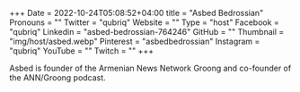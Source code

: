+++
Date = 2022-10-24T05:08:52+04:00
title = "Asbed Bedrossian"
Pronouns = ""
Twitter = "qubriq"
Website = ""
Type = "host"
Facebook = "qubriq"
Linkedin = "asbed-bedrossian-764246"
GitHub = ""
Thumbnail = "img/host/asbed.webp"
Pinterest = "asbedbedrossian"
Instagram = "qubriq"
YouTube = ""
Twitch = ""
+++

Asbed is founder of the Armenian News Network Groong and co-founder of the ANN/Groong podcast.

